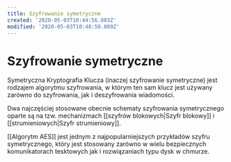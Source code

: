 ```yaml
---
title: Szyfrowanie symetryczne
created: '2020-05-03T10:44:56.083Z'
modified: '2020-05-03T10:48:50.009Z'
---
```


# Szyfrowanie symetryczne

Symetryczna Kryptografia Klucza (inaczej szyfrowanie symetryczne) jest rodzajem algorytmu szyfrowania, w którym ten sam klucz jest używany zarówno do szyfrowania, jak i deszyfrowania wiadomości.

Dwa najczęściej stosowane obecnie schematy szyfrowania symetrycznego oparte są na tzw. mechanizmach [[szyfrów blokowych|Szyfr blokowy]] i [[strumieniowych|Szyfr strumieniowy]].

[[Algorytm AES]] jest jednym z najpopularniejszych przykładów szyfru symetrycznego, który jest stosowany zarówno w wielu bezpiecznych komunikatorach tesktowych jak i rozwiązaniach typu dysk w chmurze.

